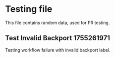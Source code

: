 # Testing file

This file contains random data, used for PR testing.


## Test Invalid Backport 1755261971

Testing workflow failure with invalid backport label.
